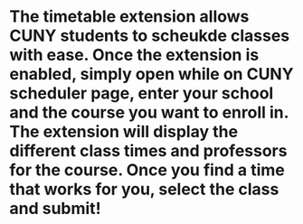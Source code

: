 # The timetable extension allows CUNY students to scheukde classes with ease. Once the extension is enabled, simply open while on CUNY scheduler page, enter your school and the course you want to enroll in. The extension will display the different class times and professors for the course. Once you find a time that works for you, select the class and submit!  
